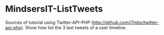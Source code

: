 MindsersIT-ListTweets
=====================

Sources of tutorial using Twitter-API-PHP (http://github.com/j7mbo/twitter-api-php). 
Show how list the 3 last tweets of a user timeline.

